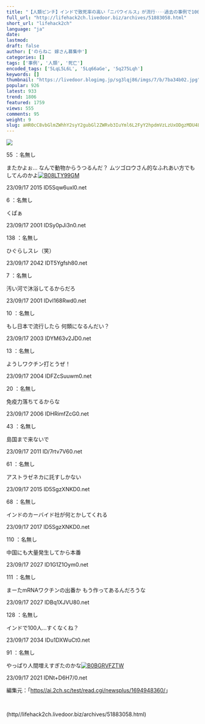 ```yaml
---
title: "【人類ピンチ】インドで致死率の高い「ニパウイルス」が流行‥‥過去の事例で100人超死亡"
full_url: "http://lifehack2ch.livedoor.biz/archives/51883058.html"
short_url: "lifehack2ch"
language: "ja"
date: 
lastmod: 
draft: false
author: ['のらねこ 嫁さん募集中']
categories: []
tags: ['事例', '人類', '死亡']
encoded_tags: ['5LqL5L6L', '5Lq66aGe', '5q275Lqh']
keywords: []
thumbnail: "https://livedoor.blogimg.jp/sg3lqj86/imgs/7/b/7ba34b02.jpg"
popular: 926
latest: 933
trend: 1806
featured: 1759
views: 555
comments: 95
weight: 9
slug: aHR0cC8vbGlmZWhhY2syY2gubGl2ZWRvb3IuYml6L2FyY2hpdmVzLzUxODgzMDU4Lmh0bWw=
---
```


![](https://livedoor.blogimg.jp/sg3lqj86/imgs/7/b/7ba34b02.jpg)

<div><p class='t_name'>55 ：名無し</p> <p class='r1'>またかよぉ… なんで動物からうつるんだ？ ムツゴロウさん的なふれあい方でもしてんのかよ<a href='https//www.amazon.co.jp/dp/B08LTY99GM/?tag=nishiky24-22' target='_blank'><img src='https//m.media-amazon.com/images/I/51mU4ChZTzL._SL500_.jpg' alt='B08LTY99GM' border='0'></a> </p><p>23/09/17 2015 ID5Sqw6uxl0.net</p> <p class='t_name'>6 ：名無し</p> <p class='r4'>くぱぁ </p><p>23/09/17 2001 IDSy0pJi3n0.net</p> <p class='t_name'>138 ：名無し</p> <p class='r4'>ひぐらしスレ（笑） </p><p>23/09/17 2042 IDT5Ygfsh80.net</p> <p class='t_name'>7 ：名無し</p> <p class='r4'>汚い河で沐浴してるからだろ </p><p>23/09/17 2001 IDvI168Rwd0.net</p> <p class='t_name'>10 ：名無し</p> <p class='r4'>もし日本で流行したら 何類になるんだい？ </p><p>23/09/17 2003 IDYM63v2JD0.net</p> <p class='t_name'>13 ：名無し</p> <p class='r4'>ようしワクチン打とうぜ！ </p><p>23/09/17 2004 IDFZcSuuwm0.net</p> <p class='t_name'>20 ：名無し</p> <p class='r4'>免疫力落ちてるからな </p><p>23/09/17 2006 IDHRimfZcG0.net</p> <p class='t_name'>43 ：名無し</p> <p class='r4'>島国まで来ないで </p><p>23/09/17 2011 ID/7rtv7V60.net</p> <p class='t_name'>61 ：名無し</p> <p class='r4'>アストラゼネカに託すしかない </p><p>23/09/17 2015 ID5SgzXNKD0.net</p> <p class='t_name'>68 ：名無し</p> <p class='r4'>インドのカーバイド社が何とかしてくれる </p><p>23/09/17 2017 ID5SgzXNKD0.net</p> <p class='t_name'>110 ：名無し</p> <p class='r4'>中国にも大量発生してから本番 </p><p>23/09/17 2027 ID1G1Z1Oym0.net</p> <p class='t_name'>111 ：名無し</p> <p class='r4'>まーたmRNAワクチンの出番か もう作ってあるんだろうな </p><p>23/09/17 2027 IDBq1XJVU80.net</p> <p class='t_name'>128 ：名無し</p> <p class='r4'>インドで100人…すくなくね？ </p><p>23/09/17 2034 IDu1DXWuCt0.net</p> <p class='t_name'>91 ：名無し</p> <p class='r2'>やっぱり人間増えすぎたのかな<a href='https//www.amazon.co.jp/dp/B0BGRVFZTW/?tag=nishiky24-22' target='_blank'><img src='https//m.media-amazon.com/images/I/51wQjkSV8SL._SL500_.jpg' alt='B0BGRVFZTW' border='0'></a> </p><p>23/09/17 2021 IDNt+D6H7/0.net</p> <p class='p_url'>編集元：「<a href='https//ai.2ch.sc/test/read.cgi/newsplus/1694948360/' target='_blank'>https//ai.2ch.sc/test/read.cgi/newsplus/1694948360/</a>」</p> <br clear='all'></div>

(http//lifehack2ch.livedoor.biz/archives/51883058.html)

